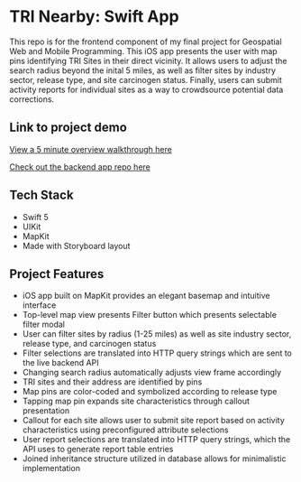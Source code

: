 <h1>TRI Nearby:  Swift App</h1>
This repo is for the frontend component of my final project for Geospatial Web and Mobile Programming.  This iOS app presents the user with map pins identifying TRI Sites in their direct vicinity.  It allows users to adjust the search radius beyond the inital 5 miles, as well as filter sites by industry sector, release type, and site carcinogen status.  Finally, users can submit activity reports for individual sites as a way to crowdsource potential data corrections.

<h2>Link to project demo</h2>

[View a 5 minute overview walkthrough here](https://youtu.be/jYbpUzD-KjI)

[Check out the backend app repo here](https://github.com/bstrock/tri_nearby_python_fastapi)

<h2>Tech Stack</h2>

* Swift 5
* UIKit
* MapKit
* Made with Storyboard layout

<h2>Project Features</h2>

* iOS app built on MapKit provides an elegant basemap and intuitive interface
* Top-level map view presents Filter button which presents selectable filter modal
* User can filter sites by radius (1-25 miles) as well as site industry sector, release type, and carcinogen status
* Filter selections are translated into HTTP query strings which are sent to the live backend API
* Changing search radius automatically adjusts view frame accordingly
* TRI sites and their address are identified by pins
* Map pins are color-coded and symbolized according to release type
* Tapping map pin expands site characteristics through callout presentation
* Callout for each site allows user to submit site report based on activity characteristics using preconfigured attribute selections
* User report selections are translated into HTTP query strings, which the API uses to generate report table entries
* Joined inheritance structure utilized in database allows for minimalistic implementation
